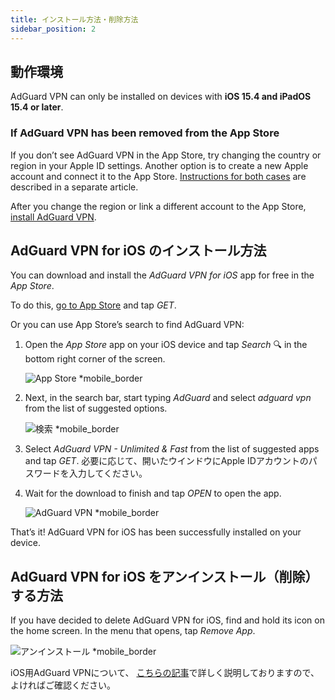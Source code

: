 ```yaml
---
title: インストール方法・削除方法
sidebar_position: 2
---
```


## 動作環境

AdGuard VPN can only be installed on devices with **iOS 15.4 and iPadOS 15.4 or later**.

### If AdGuard VPN has been removed from the App Store

If you don’t see AdGuard VPN in the App Store, try changing the country or region in your Apple ID settings. Another option is to create a new Apple account and connect it to the App Store. [Instructions for both cases](/adguard-vpn-for-ios/solving-problems/app-store) are described in a separate article.

After you change the region or link a different account to the App Store, [install AdGuard VPN](https://apps.apple.com/us/app/adguard-vpn-unlimited-fast/id1525373602).

## AdGuard VPN for iOS のインストール方法

You can download and install the *AdGuard VPN for iOS* app for free in the *App Store*.

To do this, [go to App Store](https://agrd.io/ios_vpn) and tap *GET*.

Or you can use App Store’s search to find AdGuard VPN:

1. Open the *App Store* app on your iOS device and tap *Search* 🔍 in the bottom right corner of the screen.

    ![App Store *mobile_border](https://cdn.adguardvpn.com/content/kb/vpn/ios/app-store-en.png)

1. Next, in the search bar, start typing *AdGuard* and select *adguard vpn* from the list of suggested options.

    ![検索 *mobile_border](https://cdn.adguardvpn.com/content/kb/vpn/ios/search-en.png)

1. Select *AdGuard VPN - Unlimited & Fast* from the list of suggested apps and tap *GET*. 必要に応じて、開いたウインドウにApple IDアカウントのパスワードを入力してください。
1. Wait for the download to finish and tap *OPEN* to open the app.

    ![AdGuard VPN *mobile_border](https://cdn.adguardvpn.com/content/kb/vpn/ios/adguard-vpn-en.png)

That’s it! AdGuard VPN for iOS has been successfully installed on your device.

## AdGuard VPN for iOS をアンインストール（削除）する方法

If you have decided to delete AdGuard VPN for iOS, find and hold its icon on the home screen. In the menu that opens, tap *Remove App*.

![アンインストール *mobile_border](https://cdn.adguardvpn.com/content/kb/vpn/ios/2.2/quick-action-menu.png)

iOS用AdGuard VPNについて、 [こちらの記事](adguard-vpn-for-ios/overview)で詳しく説明しておりますので、よければご確認ください。
